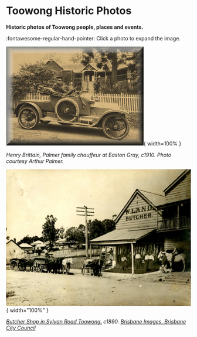 # Toowong Historic Photos

**Historic photos of Toowong people, places and events.**

:fontawesome-regular-hand-pointer: Click a photo to expand the image. 


![car](assets/photos/car.jpg){ width=100% }

*Henry Brittain, Palmer family chauffeur at Easton Gray, c1910. Photo courtesy Arthur Palmer.*


![Butcher Shop in Sylvan Road Toowong. c1890](assets/photos/butcher-shop-sylvan-road.jpg){ width="100%" }

*[Butcher Shop in Sylvan Road Toowong.](https://library-brisbane.ent.sirsidynix.net.au/client/en_AU/search/asset/25118/0) c1890. [Brisbane Images, Brisbane City Council](https://library-brisbane.ent.sirsidynix.net.au/client/en_AU/BrisbaneImages/)*
